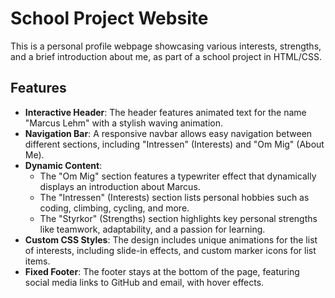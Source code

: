# School Project Website

This is a personal profile webpage showcasing various interests, strengths, and a brief introduction about me, as part of a school project in HTML/CSS.

## Features

- **Interactive Header**: The header features animated text for the name "Marcus Lehm" with a stylish waving animation.
- **Navigation Bar**: A responsive navbar allows easy navigation between different sections, including "Intressen" (Interests) and "Om Mig" (About Me).
- **Dynamic Content**: 
  - The "Om Mig" section features a typewriter effect that dynamically displays an introduction about Marcus.
  - The "Intressen" (Interests) section lists personal hobbies such as coding, climbing, cycling, and more.
  - The "Styrkor" (Strengths) section highlights key personal strengths like teamwork, adaptability, and a passion for learning.
- **Custom CSS Styles**: The design includes unique animations for the list of interests, including slide-in effects, and custom marker icons for list items.
- **Fixed Footer**: The footer stays at the bottom of the page, featuring social media links to GitHub and email, with hover effects.

